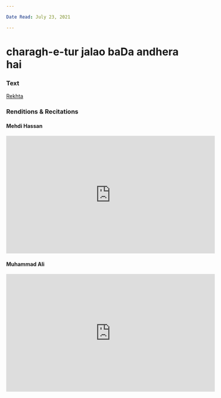 ```yaml
---

Date Read: July 23, 2021

---
```


# charagh-e-tur jalao baDa andhera hai

### Text
[Rekhta](https://www.rekhta.org/ghazals/charaag-e-tuur-jalaao-badaa-andheraa-hai-saghar-siddiqui-ghazals?lang=ur)

### Renditions & Recitations

#### Mehdi Hassan

<iframe width="560" height="315" src="https://www.youtube.com/embed/kOgM_8NPsu8&t=124s" title="YouTube video player" frameborder="0" allow="accelerometer; autoplay; clipboard-write; encrypted-media; gyroscope; picture-in-picture" allowfullscreen></iframe>

#### Muhammad Ali

<iframe width="560" height="315" src="https://www.youtube.com/embed/2BwVJ9jABMI" title="YouTube video player" frameborder="0" allow="accelerometer; autoplay; clipboard-write; encrypted-media; gyroscope; picture-in-picture" allowfullscreen></iframe>

